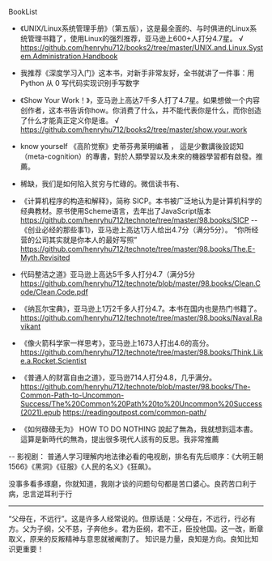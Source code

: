 BookList

- 《UNIX/Linux系统管理手册》（第五版），这是最全面的、与时俱进的Linux系统管理书籍了，使用Linux的强烈推荐，亚马逊上600+人打分4.7星。 √
https://github.com/henryhu712/books2/tree/master/UNIX.and.Linux.System.Administration.Handbook
- 我推荐《深度学习入门》这本书，对新手非常友好，全书就讲了一件事：用 Python 从 0 写代码实现识别手写数字
- 《Show Your Work！》，亚马逊上高达7千多人打了4.7星。如果想做一个内容创作者，这本书告诉你how。你消费了什么，并不能代表你是什么，而你创造了什么才能真正定义你是谁。 √
https://github.com/henryhu712/books2/tree/master/show.your.work
- know yourself 《高阶觉察》史蒂芬弗莱明编著 ， 這是少數講後設認知（meta-cognition）的專書，對於人類學習以及未來的機器學習都有啟發。推薦。
- 稀缺，我们是如何陷入贫穷与忙碌的。微信读书有、
- 《计算机程序的构造和解释》，简称 SICP。本书被广泛地认为是计算机科学的经典教材。原书使用Scheme语言，去年出了JavaScript版本 
https://github.com/henryhu712/technote/tree/master/98.books/SICP
-- 《创业必经的那些事1》，亚马逊上高达1万人给出4.7分（满分5分）。
“你所经营的公司其实就是你本人的最好写照”
https://github.com/henryhu712/technote/tree/master/98.books/The.E-Myth.Revisited
- 代码整洁之道》亚马逊上高达5千多人打分4.7（满分5分
https://github.com/henryhu712/technote/blob/master/98.books/Clean.Code/Clean.Code.pdf
- 《纳瓦尔宝典》，亚马逊上1万2千多人打分4.7。本书在国内也是热门书籍了。
https://github.com/henryhu712/technote/tree/master/98.books/Naval.Ravikant

- 《像火箭科学家一样思考》，亚马逊上1673人打出4.6的高分。
https://github.com/henryhu712/technote/tree/master/98.books/Think.Like.a.Rocket.Scientist
- 《普通人的财富自由之道》，亚马逊714人打分4.8，几乎满分。
https://github.com/henryhu712/technote/blob/master/98.books/The-Common-Path-to-Uncommon-Success/The%20Common%20Path%20to%20Uncommon%20Success(2021).epub
https://readingoutpost.com/common-path/
- 《如何碌碌无为》 HOW TO DO NOTHING
說起了無為，我就想到這本書。這算是新時代的無為，提出很多現代人該有的反思。我非常推薦

-- 影视剧：
普通人学习理解内地法律必看的电视剧，排名有先后顺序：《大明王朝1566》《黑洞》《征服》《人民的名义》《狂飙》。

没事多看多琢磨，你就知道，我刚才谈的问题句句都是苦口婆心。良药苦口利于病，忠言逆耳利于行

---- 
“父母在，不远行”。这是许多人经常说的。但原话是：父母在，不远行，行必有方。父为子纲，父不慈，子奔他乡。君为臣纲，君不正，臣投他国。这一改，断章取义，原来的反叛精神与意思就被阉割了。
知识是力量，良知是方向。良知比知识更重要！
